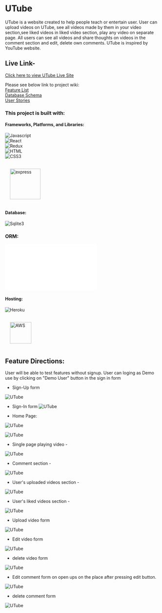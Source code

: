 # UTube

UTube is a website created to help people teach or entertain user. User can upload videos on UTube, see all videos made by them in your video section,see liked videos in liked video section, play any video on separate page. All users can see all videos and
share thoughts on videos in the comment section and edit, delete own comments. UTube is inspired by YouTube website.

## Live Link-
[Click here to view UTube Live Site](https://utube-clone-vg.herokuapp.com/)

Please see below link to project wiki: <br />
 [Feature List](https://github.com/varshagade211/UTube/wiki/Feature-List-of-UTube)  <br />
 [Database Schema](https://github.com/varshagade211/UTube/wiki/Database-Schema)  <br />
 [User Stories](https://github.com/varshagade211/UTube/wiki/User-Stories) <br />
<!-- [API Routes](https://github.com/varshagade211/AirBnB/wiki/API-Routes)  <br /> -->

### This project is built with: <br />

#### Frameworks, Platforms, and Libraries:
![Javascript](Javascript.svg) <br />
![React](react.svg)  <br />
![Redux](redux.svg) <br />
![HTML](HTML.svg) <br />
![CSS3](css3.svg) <br />
<img src="express.png" alt="express" style="width:100px;margin: 2rem 1rem 1rem 1rem" />
#### Database:
![Sqlite3](sqlite3.svg)  <br />
### ORM:
![sequelize](sequelize.html)
#### Hosting:
![Heroku](heroku.svg) <br />
<img src="aws.png" alt="AWS" style="width:70px;margin: 2rem 1rem 1rem 1rem" />


## Feature Directions:

User will be able to test features without signup. User can loging as Demo use by clicking on "Demo User" button in the sign in form

* Sign-Up form

![UTube](sign-up-form.JPG) &nbsp;  &nbsp;  &nbsp;


* Sign-In form
![UTube](sign-in-form.JPG) &nbsp;  &nbsp;  &nbsp;

* Home Page:


![UTube](home-page-UTbe.JPG) &nbsp;  &nbsp;  &nbsp;

![UTube](home-page-UTube.JPG) &nbsp;  &nbsp;  &nbsp;


* Single page playing video -

![UTube](single-page-UTube.JPG) &nbsp;  &nbsp;  &nbsp;


* Comment section -

![UTube](comment-section-UTube.JPG) &nbsp;  &nbsp;  &nbsp;

* User's uploaded videos section -

![UTube](user-uploaded-videos.JPG) &nbsp;  &nbsp;  &nbsp;


* User's liked videos section -

![UTube](liked-videos.JPG) &nbsp;  &nbsp;  &nbsp;


* Upload video form

![UTube](upload-video-form.JPG) &nbsp;  &nbsp;  &nbsp;


* Edit video form

![UTube](edit-video-form.JPG) &nbsp;  &nbsp;  &nbsp;


* delete video form

![UTube](delete-video-form.JPG) &nbsp;  &nbsp;  &nbsp;

* Edit comment form on open ups on the place after pressing edit button.

![UTube](edit-comment-form.JPG) &nbsp;  &nbsp;  &nbsp;


* delete comment form

![UTube](delete-comment-form.JPG) &nbsp;  &nbsp;  &nbsp;
